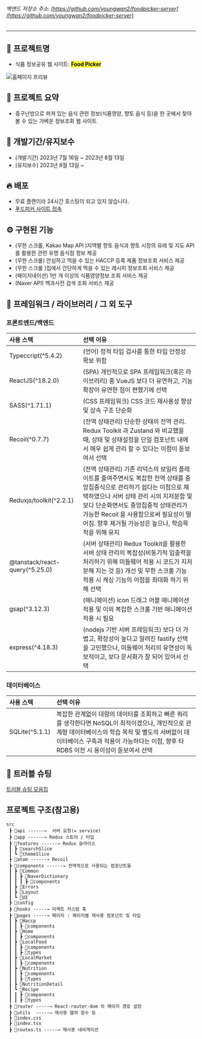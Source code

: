 ###### 백엔드 저장소 주소: [https://github.com/youngwan2/foodpicker-server](https://github.com/youngwan2/foodpicker-server)
---

## 📓 프로젝트명
- 식품 정보공유 웹 사이트: <mark><b>Food Picker</b></mark>

<p style="text-aligin:center; margin:0 auto">
  <img src="https://github.com/youngwan2/food-picker/assets/107159871/028faaea-40b2-4cb4-9ebb-eb7464ff7538"  alt="홈페이지 프리뷰"/>
  </p>


## 🎫 프로젝트 요약
- 중구난방으로 퍼져 있는 음식 관련 정보(식품영양, 향토 음식 등)을 한 곳에서 찾아볼 수 있는 가벼운 정보조회 웹 사이트

## 📅 개발기간/유지보수
- (개발기간) 2023년 7월 16일 ~ 2023년 8월 13일
- (유지보수) 2023년 8월 13일 ~ 

## 🔥 배포
- 무료 플랜이라 24시간 호스팅이 되고 있지 않습니다. 
- <a href="https://port-0-foodpicker-12fhqa2blnl2zdg4.sel5.cloudtype.app/" target="_blank">푸드피커 사이트 접속</a>

## ⚙ 구현된 기능
- (무한 스크롤, Kakao Map API )지역별 향토 음식과 향토 시장의 유래 및 지도 API 를 활용한 관련 유명 음식점 정보 제공
- (무한 스크롤) 안심하고 먹을 수 있는 HACCP 등록 제품 정보조회 서비스 제공
- (무한 스크롤 )집에서 간단하게 먹을 수 있는 레시피 정보조회 서비스 제공
- (페이지네이션) 1만 개 이상의 식품영양정보 조회 서비스 제공
- (Naver API) 백과사전 검색 조회 서비스 제공

## 🧰 프레임워크 / 라이브러리 / 그 외 도구
### 프론트엔드/백엔드

|      사용 스텍       | 선택 이유  |
| :------------------ | :---------------------- |
|    Typeccript(^5.4.2)    | (언어) 정적 타입 검사를 통한 타입 안정성 확보 위함   |
|     ReactJS(^18.2.0)     | (SPA) 개인적으로 SPA 프레임워크(혹은 라이브러리) 중 VueJS 보다 더 유연하고, 기능 확장이 유연한 점이 편했기에 선택 |
| SASS(^1.71.1)  | (CSS 프레임워크) CSS 코드 재사용성 향상 및 상속 구조 단순화 |
|   Recoil(^0.7.7)    | (전역 상태관리) 단순한 상태의 전역 관리. Redux Toolkit 과 Zustand 와 비교했을 때, 상태 및 상태설정을 단일 컴포넌트 내에서 매우 쉽게 관리 할 수 있다는 이점이 돋보여서  선택 |
|   Reduxjs/toolkit(^2.2.1)    | (전역 상태관리) 기존 리덕스의 보일러 플레이트를 줄여주면서도 복잡한 전역 상태를 중앙집중식으로 관리하기 쉽다는 이점으로 채택하였으나 서버 상태 관리 시의 지저분함 및 보다 단순화면서도 중앙집중적 상태관리가 가능한 Recoil 을 사용함으로써 필요성이 떨어짐. 향후 제거될 가능성은 높으나, 학습목적을 위해 유지 |
|     @tanstack/react-query(^5.25.0)      | (서버 상태관리) Redux Toolkit을 활용한 서버 상태 관리의 복잡성(비동기적 입출력을 처리하기 위해 미들웨어 적용 시 코드가 지저분해 지는 것 등) 개선 및 무한 스크롤 기능 적용 시 캐싱 기능의 이점을 최대화 하기 위해 선택 |
|    gsap(^3.12.3)     | (애니메이션) icon 드래그 어블 애니메이션 적용 및 이외 복잡한 스크롤 기반 애니메이션 적용 시 필요|
|    express(^4.18.3)     | (nodejs 기반 서버 프레임워크) 보다 더 가볍고, 확장성이 높다고 알려진 fastify 선택을 고민했으나, 미들웨어 처리의 유연성이 독보적이고, 보다 문서화가 잘 되어 있어서 선택|

### 데이터베이스
|      사용 스텍       | 선택 이유  |
| :------------------ | :---------------------- |
|    SQLite(^5.1.1)    | 복잡한 관계없이 대량의 데이터를 조회하고 빠른 쿼리를 생각한다면 NoSQL이 최적이겠으나, 개인적으로 관계형 데이터베이스의 학습 목적 및 별도의 서버없이 데이터베이스 구축과 적용이 가능하다는 이점, 향후 타 RDBS 이전 시 용이성이 돋보여서 선택 |

## 🚬 트러블 슈팅
[트러블 슈팅 모음집](https://duklook.tistory.com/444)


## 프로젝트 구조(참고용)
```
src
 ┣ 📂api ------→  서버 요청(= service)
 ┣ 📂app ------→ Redux 스토어 / 타입
 ┣ 📂features ------→ Redux 슬라이스
 ┃ ┣ 📂searchSlice
 ┃ ┗ 📂themeSlice
 ┣ 📂atom ------→ Recoil
 ┣ 📂components ------→ 전역적으로 사용되는 컴포넌트들
 ┃ ┣ 📂Common 
 ┃ ┃ ┣ 📂NaverDictionary 
 ┃ ┃ ┃ ┣ 📂components
 ┃ ┣ 📂Errors
 ┃ ┣ 📂Layout
 ┃ ┗ 📂UI
 ┣ 📂config 
 ┣ 📂hooks -----→ 리액트 커스텀 훅
 ┣ 📂pages -----→ 페이지 : 페이지별 재사용 컴포넌트 및 타입
 ┃ ┣ 📂Haccp
 ┃ ┃ ┣ 📂components
 ┃ ┣ 📂Home
 ┃ ┃ ┣ 📂components
 ┃ ┣ 📂LocalFood
 ┃ ┃ ┣ 📂components
 ┃ ┃ ┣ 📂types
 ┃ ┣ 📂LocalMarket
 ┃ ┃ ┣ 📂components
 ┃ ┣ 📂Nutrition
 ┃ ┃ ┣ 📂components
 ┃ ┃ ┣ 📂types
 ┃ ┣ 📂NutritionDetail
 ┃ ┗ 📂Recipe
 ┃ ┃ ┣ 📂components
 ┃ ┃ ┣ 📂types
 ┣ 📂router -----→ React-router-dom 의 페이지 경로 설정
 ┣ 📂utils  -----→ 재사용 헬퍼 함수 등
 ┣ 📜index.css
 ┣ 📜index.tsx
 ┣ 📜routes.ts -----→ 재사용 네비게이션
```

